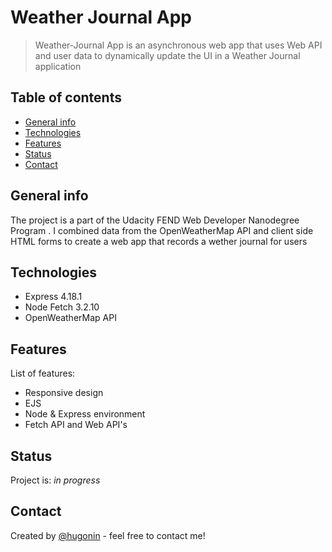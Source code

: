 # Weather Journal App

> Weather-Journal App is an asynchronous web app that uses Web API and user data to dynamically update the UI in a Weather Journal application

## Table of contents

- [General info](#general-info)
- [Technologies](#technologies)
- [Features](#features)
- [Status](#status)
- [Contact](#contact)

## General info

The project is a part of the Udacity FEND Web Developer Nanodegree Program . I combined data from the OpenWeatherMap API and client side HTML forms to create a web app that records a wether journal for users

## Technologies

- Express 4.18.1
- Node Fetch 3.2.10
- OpenWeatherMap API


## Features

List of features:

- Responsive design
- EJS
- Node & Express environment
- Fetch API and Web API's


## Status

Project is: _in progress_


## Contact

Created by [@hugonin](https://github.com/hugonin) - feel free to contact me!



